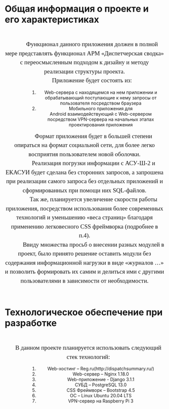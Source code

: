 <p style='margin-top:12.0pt;margin-right:0cm;margin-bottom:6.0pt;margin-left:36.0pt;text-align:center;font-size:21px;font-family:"Times New Roman",serif;font-weight:bold;'><h1>Общая информация о проекте и его характеристиках</h1></p>
<p style='margin: 0cm 0cm 0.0001pt; text-align: center; text-indent: 18pt; line-height: 150%; font-size: 19px; font-family: "Times New Roman", serif;'>&nbsp;</p>
<p style='margin: 0cm 0cm 0.0001pt; text-align: center; text-indent: 35.4pt; line-height: 150%; font-size: 19px; font-family: "Times New Roman", serif;'>Функционал данного приложения должен в полной мере представлять функционал АРМ &laquo;Диспетчерская сводка&raquo; с переосмысленным подходом к дизайну и методу реализации структуры проекта.</p>
<p style='margin: 0cm 0cm 0.0001pt; text-align: center; text-indent: 35.4pt; line-height: 150%; font-size: 19px; font-family: "Times New Roman", serif;'>Приложение будет состоять из:</p>
<ol style="list-style-type: undefined;margin-left:78.9px;">
    <li style="text-align: center;">Web-сервера c&nbsp;находящемся на нем приложении и обрабатывающий поступающие к нему запросы от пользователя посредством браузера</li>
    <li style="text-align: center;">Мобильного приложения для Android&nbsp;взаимодействующий с Web-сервером посредством VPN-сервера на начальных этапах проектирования приложения</li>
</ol>
<p style='margin: 0cm 0cm 0.0001pt; text-align: center; text-indent: 42.55pt; line-height: 150%; font-size: 19px; font-family: "Times New Roman", serif;'>Формат приложения будет в большей степени опираться на формат социальной сети, для более легко восприятия пользователем новой оболочки.</p>
<p style='margin: 0cm 0cm 0.0001pt; text-align: center; text-indent: 42.55pt; line-height: 150%; font-size: 19px; font-family: "Times New Roman", serif;'>Реализация погрузки информации c&nbsp;АСУ-Ш-2 и ЕКАСУИ будет сделана без сторонних запросов, а запрошена при реализации самого запроса без отдельных приложений и сформированных при помощи них SQL-файлов.</p>
<p style='margin: 0cm 0cm 0.0001pt; text-align: center; text-indent: 42.55pt; line-height: 150%; font-size: 19px; font-family: "Times New Roman", serif;'>Так же, планируется увеличение скорости работы приложения, посредством использования более современных технологий и уменьшению &laquo;веса страниц&raquo; благодаря применению легковесного CSS&nbsp;фреймворка (подробнее в п.4).</p>
<p style='margin: 0cm 0cm 0.0001pt; text-align: center; text-indent: 42.55pt; line-height: 150%; font-size: 19px; font-family: "Times New Roman", serif;'>Ввиду множества просьб о внесении разных модулей в проект, было принято решение оставить модули без содержания информационной нагрузки в виде &laquo;журналов &hellip;&raquo; и позволить формировать их самим и делиться ими с другими пользователями в зависимости от необходимости.</p>
<p style='margin: 0cm 0cm 0.0001pt; text-align: center; text-indent: 42.55pt; line-height: 150%; font-size: 19px; font-family: "Times New Roman", serif;'>&nbsp;</p>
<p style='margin-top:12.0pt;margin-right:0cm;margin-bottom:6.0pt;margin-left:36.0pt;text-align:center;font-size:21px;font-family:"Times New Roman",serif;font-weight:bold;'><h1>Технологическое обеспечение при разработке</h1></p>
<p style='margin: 0cm 0cm 0.0001pt; text-align: center; text-indent: 0cm; line-height: 150%; font-size: 19px; font-family: "Times New Roman", serif;'>&nbsp;</p>
<p style='margin: 0cm 0cm 0.0001pt 18pt; text-align: center; text-indent: 0cm; line-height: 150%; font-size: 19px; font-family: "Times New Roman", serif;'>В данном проекте планируется использовать следующий стек технологий:</p>
<ol class="decimal_type" style="list-style-type: undefined;margin-left:79px;">
    <li style="text-align: center;">Web-хостинг &ndash; Reg.ru(http://dispatchsummary.ru/)</li>
    <li style="text-align: center;">Web-сервер &ndash; Nginx 1.18.0</li>
    <li style="text-align: center;">Web-приложение&nbsp;- Django 3.1.1</li>
    <li style="text-align: center;">СУБД &ndash; PostgreSQL 13.0</li>
    <li style="text-align: center;">CSS&nbsp;Фреймворк &ndash; Bootstrap 4.5</li>
    <li style="text-align: center;">ОС &ndash; Linux Ubuntu 20.04 LTS</li>
    <li style="text-align: center;">VPN-сервер на Raspberry&nbsp;Pi 3</li>
</ol>
<p style='margin: 0cm 0cm 0.0001pt; text-align: center; text-indent: 42.55pt; line-height: 150%; font-size: 19px; font-family: "Times New Roman", serif;'>&nbsp;</p>
<p style='margin: 0cm 0cm 0.0001pt; text-align: center; text-indent: 42.55pt; line-height: 150%; font-size: 19px; font-family: "Times New Roman", serif;'>&nbsp;</p>
<p style='margin: 0cm 0cm 0.0001pt; text-align: center; text-indent: 42.55pt; line-height: 150%; font-size: 19px; font-family: "Times New Roman", serif;'>&nbsp;</p>
<p style='margin: 0cm 0cm 0.0001pt; text-align: center; text-indent: 42.55pt; line-height: 150%; font-size: 19px; font-family: "Times New Roman", serif;'>&nbsp;</p>
